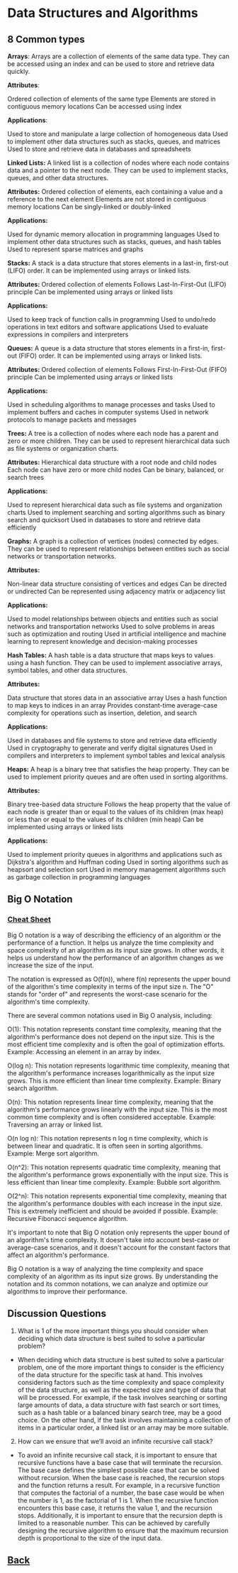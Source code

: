 # Data Structures and Algorithms

## 8 Common types

**Arrays**: Arrays are a collection of elements of the same data type. They can be accessed using an index and can be used to store and retrieve data quickly.


**Attributes**:

Ordered collection of elements of the same type
Elements are stored in contiguous memory locations
Can be accessed using index

**Applications**:

Used to store and manipulate a large collection of homogeneous data
Used to implement other data structures such as stacks, queues, and matrices
Used to store and retrieve data in databases and spreadsheets

**Linked Lists:** A linked list is a collection of nodes where each node contains data and a pointer to the next node. They can be used to implement stacks, queues, and other data structures.

**Attributes:**
Ordered collection of elements, each containing a value and a reference to the next element
Elements are not stored in contiguous memory locations
Can be singly-linked or doubly-linked

**Applications:**

Used for dynamic memory allocation in programming languages
Used to implement other data structures such as stacks, queues, and hash tables
Used to represent sparse matrices and graphs

**Stacks:** A stack is a data structure that stores elements in a last-in, first-out (LIFO) order. It can be implemented using arrays or linked lists.

**Attributes:**
Ordered collection of elements
Follows Last-In-First-Out (LIFO) principle
Can be implemented using arrays or linked lists

**Applications:**

Used to keep track of function calls in programming
Used to undo/redo operations in text editors and software applications
Used to evaluate expressions in compilers and interpreters

**Queues:** A queue is a data structure that stores elements in a first-in, first-out (FIFO) order. It can be implemented using arrays or linked lists.

**Attributes:**
Ordered collection of elements
Follows First-In-First-Out (FIFO) principle
Can be implemented using arrays or linked lists

**Applications:**

Used in scheduling algorithms to manage processes and tasks
Used to implement buffers and caches in computer systems
Used in network protocols to manage packets and messages

**Trees:** A tree is a collection of nodes where each node has a parent and zero or more children. They can be used to represent hierarchical data such as file systems or organization charts.

**Attributes:**
Hierarchical data structure with a root node and child nodes
Each node can have zero or more child nodes
Can be binary, balanced, or search trees

**Applications:**

Used to represent hierarchical data such as file systems and organization charts
Used to implement searching and sorting algorithms such as binary search and quicksort
Used in databases to store and retrieve data efficiently


**Graphs:** A graph is a collection of vertices (nodes) connected by edges. They can be used to represent relationships between entities such as social networks or transportation networks.

**Attributes:**

Non-linear data structure consisting of vertices and edges
Can be directed or undirected
Can be represented using adjacency matrix or adjacency list

**Applications:**

Used to model relationships between objects and entities such as social networks and transportation networks
Used to solve problems in areas such as optimization and routing
Used in artificial intelligence and machine learning to represent knowledge and decision-making processes

**Hash Tables:** A hash table is a data structure that maps keys to values using a hash function. They can be used to implement associative arrays, symbol tables, and other data structures.

**Attributes:**

Data structure that stores data in an associative array
Uses a hash function to map keys to indices in an array
Provides constant-time average-case complexity for operations such as insertion, deletion, and search

**Applications:**

Used in databases and file systems to store and retrieve data efficiently
Used in cryptography to generate and verify digital signatures
Used in compilers and interpreters to implement symbol tables and lexical analysis

**Heaps:** A heap is a binary tree that satisfies the heap property. They can be used to implement priority queues and are often used in sorting algorithms.

**Attributes:**

Binary tree-based data structure
Follows the heap property that the value of each node is greater than or equal to the values of its children (max heap) or less than or equal to the values of its children (min heap)
Can be implemented using arrays or linked lists

**Applications:**

Used to implement priority queues in algorithms and applications such as Dijkstra's algorithm and Huffman coding
Used in sorting algorithms such as heapsort and selection sort
Used in memory management algorithms such as garbage collection in programming languages

## Big O Notation

### [Cheat Sheet](https://www.bigocheatsheet.com/)

Big O notation is a way of describing the efficiency of an algorithm or the performance of a function. It helps us analyze the time complexity and space complexity of an algorithm as its input size grows. In other words, it helps us understand how the performance of an algorithm changes as we increase the size of the input.

The notation is expressed as O(f(n)), where f(n) represents the upper bound of the algorithm's time complexity in terms of the input size n. The "O" stands for "order of" and represents the worst-case scenario for the algorithm's time complexity.

There are several common notations used in Big O analysis, including:

O(1): This notation represents constant time complexity, meaning that the algorithm's performance does not depend on the input size. This is the most efficient time complexity and is often the goal of optimization efforts.
Example: Accessing an element in an array by index.

O(log n): This notation represents logarithmic time complexity, meaning that the algorithm's performance increases logarithmically as the input size grows. This is more efficient than linear time complexity.
Example: Binary search algorithm.

O(n): This notation represents linear time complexity, meaning that the algorithm's performance grows linearly with the input size. This is the most common time complexity and is often considered acceptable.
Example: Traversing an array or linked list.

O(n log n): This notation represents n log n time complexity, which is between linear and quadratic. It is often seen in sorting algorithms.
Example: Merge sort algorithm.

O(n^2): This notation represents quadratic time complexity, meaning that the algorithm's performance grows exponentially with the input size. This is less efficient than linear time complexity.
Example: Bubble sort algorithm.

O(2^n): This notation represents exponential time complexity, meaning that the algorithm's performance doubles with each increase in the input size. This is extremely inefficient and should be avoided if possible.
Example: Recursive Fibonacci sequence algorithm.

It's important to note that Big O notation only represents the upper bound of an algorithm's time complexity. It doesn't take into account best-case or average-case scenarios, and it doesn't account for the constant factors that affect an algorithm's performance.

Big O notation is a way of analyzing the time complexity and space complexity of an algorithm as its input size grows. By understanding the notation and its common notations, we can analyze and optimize our algorithms to improve their performance.

## Discussion Questions

1. What is 1 of the more important things you should consider when deciding which data structure is best suited to solve a particular problem?

* When deciding which data structure is best suited to solve a particular problem, one of the more important things to consider is the efficiency of the data structure for the specific task at hand. This involves considering factors such as the time complexity and space complexity of the data structure, as well as the expected size and type of data that will be processed. For example, if the task involves searching or sorting large amounts of data, a data structure with fast search or sort times, such as a hash table or a balanced binary search tree, may be a good choice. On the other hand, if the task involves maintaining a collection of items in a particular order, a linked list or an array may be more suitable.

2. How can we ensure that we’ll avoid an infinite recursive call stack?

* To avoid an infinite recursive call stack, it is important to ensure that recursive functions have a base case that will terminate the recursion. The base case defines the simplest possible case that can be solved without recursion. When the base case is reached, the recursion stops and the function returns a result. For example, in a recursive function that computes the factorial of a number, the base case would be when the number is 1, as the factorial of 1 is 1. When the recursive function encounters this base case, it returns the value 1, and the recursion stops. Additionally, it is important to ensure that the recursion depth is limited to a reasonable number. This can be achieved by carefully designing the recursive algorithm to ensure that the maximum recursion depth is proportional to the size of the input data.

## [Back](../401readingNotes.md)